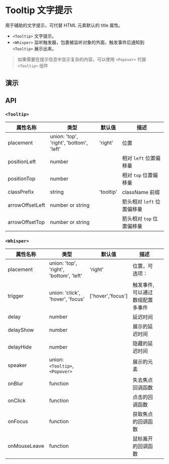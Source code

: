 # Tooltip 文字提示 [<i class="icon icon-edit2" ></i>](https://github.com/rsuite/rsuite.github.io/blob/master/src/components/tooltip/index.md)

用于辅助的文字提示，可代替 HTML 元素默认的 title 属性。

- `<Tooltip>` 文字提示。
- `<Whisper>` 监听触发器，包裹被监听对象的外面，触发事件后通知到 `<Tooltip>` 展示出来。


> 如果需要在提示信息中显示复杂的内容，可以使用 `<Popover>` 代替 `<Tooltip>` 组件

## 演示

<!--{demo}-->

## API

### `<Tooltip>`

| 属性名称            | 类型                                      | 默认值       | 描述                |
|-----------------|-----------------------------------------|-----------|-------------------|
| placement       | union: 'top', 'right', 'bottom', 'left' | 'right'   | 位置                |
| positionLeft    | number                                  |           | 相对 `left` 位置偏移量   |
| positionTop     | number                                  |           | 相对 `top` 位置偏移量    |
| classPrefix     | string                                  | 'tooltip' | className 前缀      |
| arrowOffsetLeft | number or string                        |           | 箭头相对 `left` 位置偏移量 |
| arrowOffsetTop  | number or string                        |           | 箭头相对 `top` 位置偏移量  |

### `<Whisper>`

| 属性名称         | 类型                                      | 默认值               | 描述               |     |
|--------------|-----------------------------------------|-------------------|------------------|-----|
| placement    | union: 'top', 'right', 'bottom', 'left' | 'right'           | 位置，可选项：          |     |
| trigger      | union: 'click', 'hover', 'focus'        | ['hover','focus'] | 触发事件,可以通过数组配置多事件 |     |
| delay        | number                                  |                   | 延迟时间             |     |
| delayShow    | number                                  |                   | 展示的延迟时间          |     |
| delayHide    | number                                  |                   | 隐藏的延迟时间          |     |
| speaker      | union: `<Tooltip>`,`<Popover>`          |                   | 展示的元素            |     |
| onBlur       | function                                |                   | 失去焦点回调函数         |     |
| onClick      | function                                |                   | 点击的回调函数          |     |
| onFocus      | function                                |                   | 获取焦点的回调函数        |     |
| onMouseLeave | function                                |                   | 鼠标离开的回调函数        |     |
